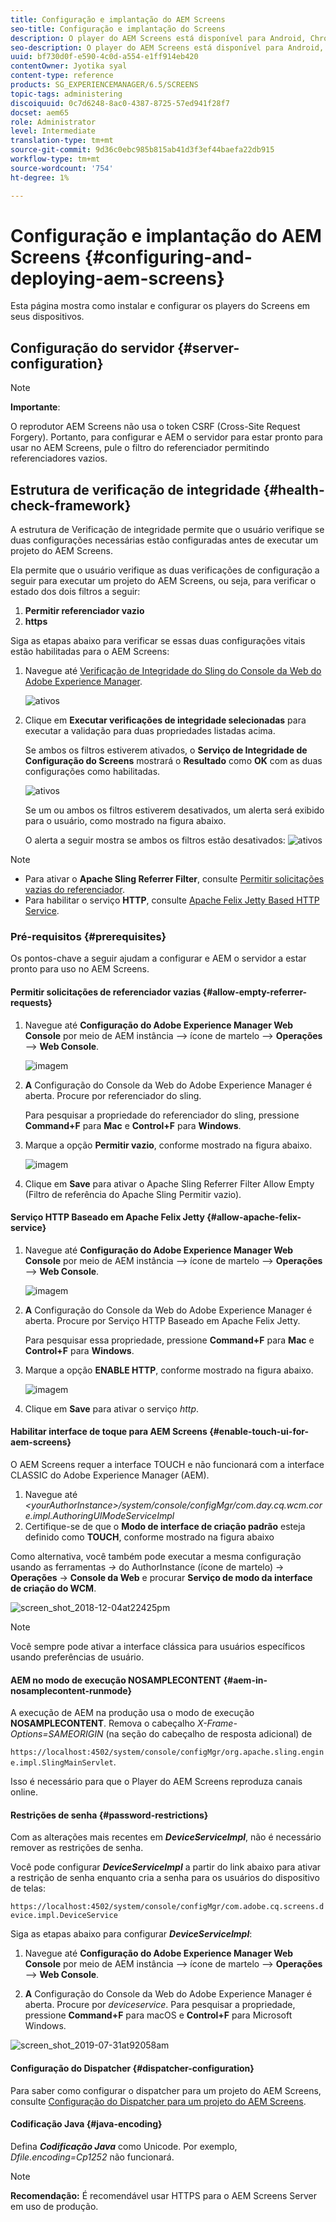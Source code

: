 ```yaml
---
title: Configuração e implantação do AEM Screens
seo-title: Configuração e implantação do Screens
description: O player do AEM Screens está disponível para Android, Chrome OS, iOS e Windows. Esta página descreve a configuração e implantação do AEM Screens e também resume as diretrizes de seleção de h/w para o dispositivo do player.
seo-description: O player do AEM Screens está disponível para Android, Chrome OS, iOS e Windows. Esta página descreve a configuração e implantação do AEM Screens e também resume as diretrizes de seleção de h/w para o dispositivo do player.
uuid: bf730d0f-e590-4c0d-a554-e1ff914eb420
contentOwner: Jyotika syal
content-type: reference
products: SG_EXPERIENCEMANAGER/6.5/SCREENS
topic-tags: administering
discoiquuid: 0c7d6248-8ac0-4387-8725-57ed941f28f7
docset: aem65
role: Administrator
level: Intermediate
translation-type: tm+mt
source-git-commit: 9d36c0ebc985b815ab41d3f3ef44baefa22db915
workflow-type: tm+mt
source-wordcount: '754'
ht-degree: 1%

---
```



# Configuração e implantação do AEM Screens {#configuring-and-deploying-aem-screens}

Esta página mostra como instalar e configurar os players do Screens em seus dispositivos.

## Configuração do servidor {#server-configuration}

>[!NOTE]
>
>**Importante**:
>
>O reprodutor AEM Screens não usa o token CSRF (Cross-Site Request Forgery). Portanto, para configurar e AEM o servidor para estar pronto para usar no AEM Screens, pule o filtro do referenciador permitindo referenciadores vazios.

## Estrutura de verificação de integridade {#health-check-framework}

A estrutura de Verificação de integridade permite que o usuário verifique se duas configurações necessárias estão configuradas antes de executar um projeto do AEM Screens.

Ela permite que o usuário verifique as duas verificações de configuração a seguir para executar um projeto do AEM Screens, ou seja, para verificar o estado dos dois filtros a seguir:

1. **Permitir referenciador vazio**
2. **https**

Siga as etapas abaixo para verificar se essas duas configurações vitais estão habilitadas para o AEM Screens:

1. Navegue até [Verificação de Integridade do Sling do Console da Web do Adobe Experience Manager](http://localhost:4502/system/console/healthcheck?tags=screensconfigs&amp;overrideGlobalTimeout=).

   ![ativos](assets/health-check1.png)


2. Clique em **Executar verificações de integridade selecionadas** para executar a validação para duas propriedades listadas acima.

   Se ambos os filtros estiverem ativados, o **Serviço de Integridade de Configuração do Screens** mostrará o **Resultado** como **OK** com as duas configurações como habilitadas.

   ![ativos](assets/health-check2.png)

   Se um ou ambos os filtros estiverem desativados, um alerta será exibido para o usuário, como mostrado na figura abaixo.

   O alerta a seguir mostra se ambos os filtros estão desativados:
   ![ativos](assets/health-check3.png)

>[!NOTE]
>
>* Para ativar o **Apache Sling Referrer Filter**, consulte [Permitir solicitações vazias do referenciador](/help/user-guide/configuring-screens-introduction.md#allow-empty-referrer-requests).
>* Para habilitar o serviço **HTTP**, consulte [Apache Felix Jetty Based HTTP Service](/help/user-guide/configuring-screens-introduction.md#allow-apache-felix-service).


### Pré-requisitos {#prerequisites}

Os pontos-chave a seguir ajudam a configurar e AEM o servidor a estar pronto para uso no AEM Screens.

#### Permitir solicitações de referenciador vazias {#allow-empty-referrer-requests}

1. Navegue até **Configuração do Adobe Experience Manager Web Console** por meio de AEM instância —> ícone de martelo —> **Operações** —> **Web Console**.

   ![imagem](assets/config/empty-ref1.png)

1. **A** Configuração do Console da Web do Adobe Experience Manager é aberta. Procure por referenciador do sling.

   Para pesquisar a propriedade do referenciador do sling, pressione **Command+F** para **Mac** e **Control+F** para **Windows**.

1. Marque a opção **Permitir vazio**, conforme mostrado na figura abaixo.

   ![imagem](assets/config/empty-ref2.png)

1. Clique em **Save** para ativar o Apache Sling Referrer Filter Allow Empty (Filtro de referência do Apache Sling Permitir vazio).


#### Serviço HTTP Baseado em Apache Felix Jetty {#allow-apache-felix-service}

1. Navegue até **Configuração do Adobe Experience Manager Web Console** por meio de AEM instância —> ícone de martelo —> **Operações** —> **Web Console**.

   ![imagem](assets/config/empty-ref1.png)

1. **A** Configuração do Console da Web do Adobe Experience Manager é aberta. Procure por Serviço HTTP Baseado em Apache Felix Jetty.

   Para pesquisar essa propriedade, pressione **Command+F** para **Mac** e **Control+F** para **Windows**.

1. Marque a opção **ENABLE HTTP**, conforme mostrado na figura abaixo.

   ![imagem](assets/config/config-1.png)

1. Clique em **Save** para ativar o serviço *http*.

#### Habilitar interface de toque para AEM Screens {#enable-touch-ui-for-aem-screens}

O AEM Screens requer a interface TOUCH e não funcionará com a interface CLASSIC do Adobe Experience Manager (AEM).

1. Navegue até *&lt;yourAuthorInstance>/system/console/configMgr/com.day.cq.wcm.core.impl.AuthoringUIModeServiceImpl*
1. Certifique-se de que o **Modo de interface de criação padrão** esteja definido como **TOUCH**, conforme mostrado na figura abaixo

Como alternativa, você também pode executar a mesma configuração usando as ferramentas *->* do AuthorInstance (ícone de martelo) -> **Operações** -> **Console da Web** e procurar **Serviço de modo da interface de criação do WCM**.

![screen_shot_2018-12-04at22425pm](assets/screen_shot_2018-12-04at22425pm.png)

>[!NOTE]
>
>Você sempre pode ativar a interface clássica para usuários específicos usando preferências de usuário.

#### AEM no modo de execução NOSAMPLECONTENT {#aem-in-nosamplecontent-runmode}

A execução de AEM na produção usa o modo de execução **NOSAMPLECONTENT**. Remova o cabeçalho *X-Frame-Options=SAMEORIGIN* (na seção do cabeçalho de resposta adicional) de

`https://localhost:4502/system/console/configMgr/org.apache.sling.engine.impl.SlingMainServlet`.

Isso é necessário para que o Player do AEM Screens reproduza canais online.

#### Restrições de senha {#password-restrictions}

Com as alterações mais recentes em ***DeviceServiceImpl***, não é necessário remover as restrições de senha.

Você pode configurar ***DeviceServiceImpl*** a partir do link abaixo para ativar a restrição de senha enquanto cria a senha para os usuários do dispositivo de telas:

`https://localhost:4502/system/console/configMgr/com.adobe.cq.screens.device.impl.DeviceService`

Siga as etapas abaixo para configurar ***DeviceServiceImpl***:

1. Navegue até **Configuração do Adobe Experience Manager Web Console** por meio de AEM instância —> ícone de martelo —> **Operações** —> **Web Console**.

1. **A** Configuração do Console da Web do Adobe Experience Manager é aberta. Procure por *deviceservice*. Para pesquisar a propriedade, pressione **Command+F** para macOS e **Control+F** para Microsoft Windows.

![screen_shot_2019-07-31at92058am](assets/screen_shot_2019-07-31at92058am.png)

#### Configuração do Dispatcher {#dispatcher-configuration}

Para saber como configurar o dispatcher para um projeto do AEM Screens, consulte [Configuração do Dispatcher para um projeto do AEM Screens](dispatcher-configurations-aem-screens.md).

#### Codificação Java {#java-encoding}

Defina ***Codificação Java*** como Unicode. Por exemplo, *Dfile.encoding=Cp1252* não funcionará.

>[!NOTE]
>**Recomendação:**
>É recomendável usar HTTPS para o AEM Screens Server em uso de produção.








